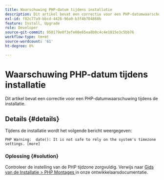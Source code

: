 ```yaml
---
title: Waarschuwing PHP-datum tijdens installatie
description: Dit artikel bevat een correctie voor een PHP-datumwaarschuwing tijdens de installatie.
exl-id: f82c77a9-bbcd-4426-96a0-b3f4b704860b
feature: Install, Upgrade
role: Developer
source-git-commit: 958179e0f3efe08e65ea8b0c4c4e1015e3c5bb76
workflow-type: tm+mt
source-wordcount: '61'
ht-degree: 0%

---
```


# Waarschuwing PHP-datum tijdens installatie

Dit artikel bevat een correctie voor een PHP-datumwaarschuwing tijdens de installatie.

## Details {#details}

Tijdens de installatie wordt het volgende bericht weergegeven:

```text
PHP Warning:  date(): It is not safe to rely on the system's timezone settings. [more]
```

### Oplossing {#solution}

Controleer de instelling van de PHP tijdzone zorgvuldig. Verwijs naar [ Gids van de Installatie > PHP Montages ](https://devdocs.magento.com/guides/v2.3/install-gde/prereq/php-settings.html) in onze ontwikkelaarsdocumentatie.
